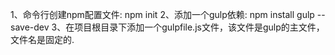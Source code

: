1、命令行创建npm配置文件: npm  init
2、添加一个gulp依赖: npm install gulp --save-dev
3、在项目根目录下添加一个gulpfile.js文件，该文件是gulp的主文件，文件名是固定的.
